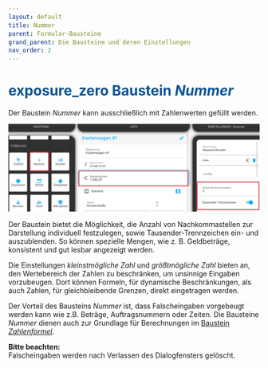 ```yaml
---
layout: default
title: Nummer
parent: Formular-Bausteine
grand_parent: Die Bausteine und deren Einstellungen
nav_order: 2
---
```


# <span style="color:#0b5394"><span class="material-icons">exposure_zero</span> **Baustein _Nummer_**</span>

Der Baustein _Nummer_ kann ausschließlich mit Zahlenwerten gefüllt werden.

![number](\assets\record-spec-settings\1number.png 'number')

Der Baustein bietet die Möglichkeit, die Anzahl von Nachkommastellen zur Darstellung individuell festzulegen, sowie Tausender-Trennzeichen ein- und auszublenden.
So können spezielle Mengen, wie z. B. Geldbeträge, konsistent und gut lesbar angezeigt werden.

Die Einstellungen _kleinstmögliche Zahl_ und _größtmögliche Zahl_ bieten an, den Wertebereich der Zahlen zu beschränken, um unsinnige Eingaben vorzubeugen.
Dort können Formeln, für dynamische Beschränkungen, als auch Zahlen, für gleichbleibende Grenzen, direkt eingetragen werden.

Der Vorteil des Bausteins _Nummer_ ist, dass Falscheingaben vorgebeugt werden kann wie z.B. Beträge,
Auftragsnummern oder Zeiten. Die Bausteine _Nummer_ dienen auch zur Grundlage für Berechnungen im
[Baustein _Zahlenformel_](/docs/record-spec-settings/grand-child-expanded/numberformular.html).

**Bitte beachten:**  
Falscheingaben werden nach Verlassen des Dialogfensters gelöscht.
